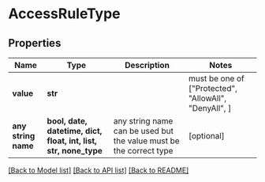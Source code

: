 # AccessRuleType


## Properties
Name | Type | Description | Notes
------------ | ------------- | ------------- | -------------
**value** | **str** |  |  must be one of ["Protected", "AllowAll", "DenyAll", ]
**any string name** | **bool, date, datetime, dict, float, int, list, str, none_type** | any string name can be used but the value must be the correct type | [optional]

[[Back to Model list]](../README.md#documentation-for-models) [[Back to API list]](../README.md#documentation-for-api-endpoints) [[Back to README]](../README.md)


